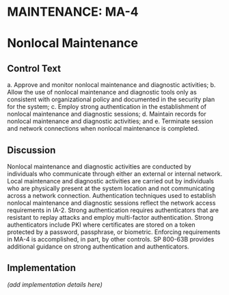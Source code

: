 # MAINTENANCE: MA-4
# Nonlocal Maintenance

## Control Text


a. Approve and monitor nonlocal maintenance and diagnostic activities;
b. Allow the use of nonlocal maintenance and diagnostic tools only as consistent with organizational policy and documented in the security plan for the system;
c. Employ strong authentication in the establishment of nonlocal maintenance and diagnostic sessions;
d. Maintain records for nonlocal maintenance and diagnostic activities; and
e. Terminate session and network connections when nonlocal maintenance is completed.

## Discussion

Nonlocal maintenance and diagnostic activities are conducted by individuals who communicate through either an external or internal network. Local maintenance and diagnostic activities are carried out by individuals who are physically present at the system location and not communicating across a network connection. Authentication techniques used to establish nonlocal maintenance and diagnostic sessions reflect the network access requirements in IA-2. Strong authentication requires authenticators that are resistant to replay attacks and employ multi-factor authentication. Strong authenticators include PKI where certificates are stored on a token protected by a password, passphrase, or biometric. Enforcing requirements in MA-4 is accomplished, in part, by other controls. SP 800-63B provides additional guidance on strong authentication and authenticators.

## Implementation

_(add implementation details here)_
